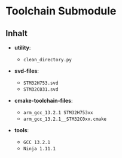 # Toolchain Submodule

## Inhalt

- **utility**:
  - `clean_directory.py`

- **svd-files**:
  - `STM32H753.svd`
  - `STM32C031.svd`

- **cmake-toolchain-files**:
  - `arm_gcc_13.2.1 STM32H753xx`
  - `arm_gcc_13.2.1__STM32C0xx.cmake`

- **tools**:
  - `GCC 13.2.1`
  - `Ninja 1.11.1`
